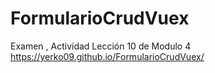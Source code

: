 # FormularioCrudVuex
Examen , Actividad Lección 10 de Modulo 4 <br>
https://yerko09.github.io/FormularioCrudVuex/

